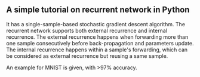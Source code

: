 ## A simple tutorial on recurrent network in Python

It has a single-sample-based stochastic gradient descent algorithm. The recurrent network supports both external recurrence and internal recurrence. The external recurrence happens when forwarding more than one sample consecutively before back-propagation and parameters update. The internal recurrence happens within a sample's forwarding, which can be considered as external recurrence but reusing a same sample.  

An example for MNIST is given, with >97% accuracy.
